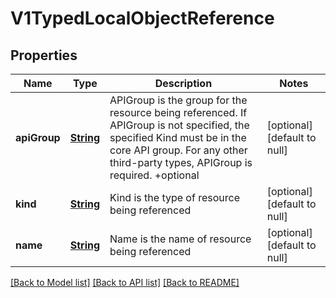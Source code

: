 # V1TypedLocalObjectReference
## Properties

Name | Type | Description | Notes
------------ | ------------- | ------------- | -------------
**apiGroup** | [**String**](string.md) | APIGroup is the group for the resource being referenced. If APIGroup is not specified, the specified Kind must be in the core API group. For any other third-party types, APIGroup is required. +optional | [optional] [default to null]
**kind** | [**String**](string.md) | Kind is the type of resource being referenced | [optional] [default to null]
**name** | [**String**](string.md) | Name is the name of resource being referenced | [optional] [default to null]

[[Back to Model list]](../README.md#documentation-for-models) [[Back to API list]](../README.md#documentation-for-api-endpoints) [[Back to README]](../README.md)

